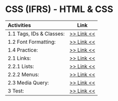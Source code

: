 # CSS (IFRS) - HTML & CSS

| Activities               |                 Link                  |
| :----------------------- | :-----------------------------------: |
| 1.1 Tags, IDs & Classes: | [>> Link <<](./1.1-tags-ids-classes/) |
| 1.2 Font Formatting:     | [>> Link <<](./1.2-font-formatting/)  |
| 1.4 Practice:            |     [>> Link <<](./1.4-practice/)     |
| 2.1 Links:               |      [>> Link <<](./2.1-links/)       |
| 2.2.1 Lists:             |     [>> Link <<](./2.2.1-lists/)      |
| 2.2.2 Menus:             |     [>> Link <<](./2.2.2-menus/)      |
| 2.3 Media Query:         |   [>> Link <<](./2.3-media-query/)    |
| 3 Test:                  |        [>> Link <<](./3-test/)        |

